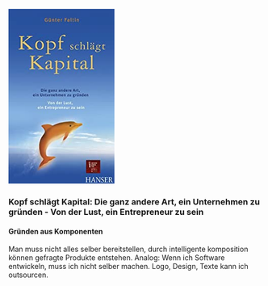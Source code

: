 ![cover](cover.jpg)

### Kopf schlägt Kapital: Die ganz andere Art, ein Unternehmen zu gründen - Von der Lust, ein Entrepreneur zu sein 

#### Gründen aus Komponenten
Man muss nicht alles selber bereitstellen, durch intelligente komposition können gefragte Produkte entstehen.
Analog:
Wenn ich Software entwickeln, muss ich nicht selber machen. Logo, Design, Texte kann ich outsourcen.